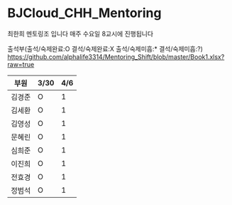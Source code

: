 # BJCloud_CHH_Mentoring
최한희 멘토링조 입니다
매주 수요일 8교시에 진행됩니다

출석부(출석/숙제완료:O 결석/숙제완료:X 출석/숙제미흡:* 결석/숙제미흡:?)
https://github.com/alphalife3314/Mentoring_Shift/blob/master/Book1.xlsx?raw=true
 
  | 부원 | 3/30 | 4/6 |
  | ----- | ----- | ----- |
  | 김경준 | O | 1 |
  | 김세환 | O | 1 |
  | 김영성 | O | 1 |
  | 문혜린 | O | 1 |
  | 심희준 | O | 1 |
  | 이진희 | O | 1 |
  | 전효경 | O | 1 |
  | 정범석 | O | 1 |
